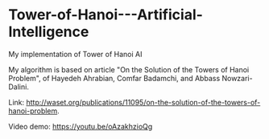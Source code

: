 # Tower-of-Hanoi---Artificial-Intelligence
My implementation of Tower of Hanoi AI

My algorithm is based on article "On the Solution of the Towers of Hanoi Problem", of Hayedeh Ahrabian, Comfar Badamchi, and Abbass Nowzari-Dalini.

Link: http://waset.org/publications/11095/on-the-solution-of-the-towers-of-hanoi-problem.

Video demo: https://youtu.be/oAzakhzioQg
